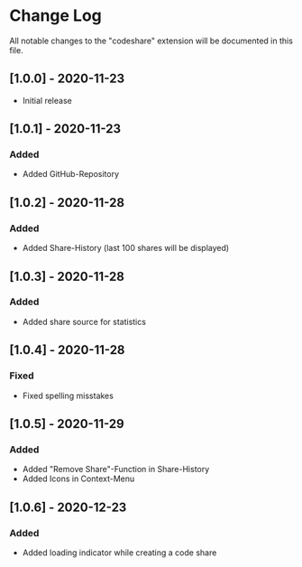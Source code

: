 # Change Log

All notable changes to the "codeshare" extension will be documented in this file.

## [1.0.0] - 2020-11-23

- Initial release

## [1.0.1] - 2020-11-23

### Added

- Added GitHub-Repository

## [1.0.2] - 2020-11-28

### Added

- Added Share-History (last 100 shares will be displayed)

## [1.0.3] - 2020-11-28

### Added

- Added share source for statistics

## [1.0.4] - 2020-11-28

### Fixed

- Fixed spelling misstakes

## [1.0.5] - 2020-11-29

### Added

- Added "Remove Share"-Function in Share-History
- Added Icons in Context-Menu

## [1.0.6] - 2020-12-23

### Added

- Added loading indicator while creating a code share
